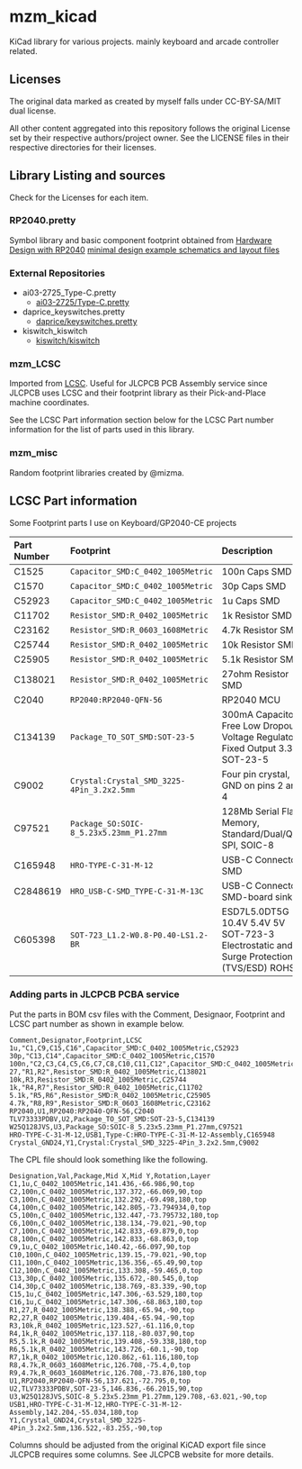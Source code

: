 # mzm_kicad

KiCad library for various projects.  mainly keyboard and arcade controller related.

## Licenses

The original data marked as created by myself falls under CC-BY-SA/MIT dual license.

All other content aggregated into this repository follows the original License set
by their respective authors/project owner.  See the LICENSE files in their respective
directories for their licenses.

## Library Listing and sources

Check for the Licenses for each item.

### RP2040.pretty

Symbol library and basic component footprint obtained from 
[Hardware Design with RP2040](https://datasheets.raspberrypi.com/rp2040/hardware-design-with-rp2040.pdf)
[minimal design example schematics and layout files](https://datasheets.raspberrypi.com/rp2040/Minimal-KiCAD.zip)

### External Repositories

* ai03-2725_Type-C.pretty
    * [ai03-2725/Type-C.pretty](https://github.com/ai03-2725/Type-C.pretty)
* daprice_keyswitches.pretty
    * [daprice/keyswitches.pretty](https://github.com/daprice/keyswitches.pretty)
* kiswitch_kiswitch
    * [kiswitch/kiswitch](https://github.com/kiswitch/kiswitch)

### mzm_LCSC

Imported from [LCSC](https://www.lcsc.com/).  Useful for JLCPCB PCB Assembly service since 
JLCPCB uses LCSC and their footprint library as their Pick-and-Place machine coordinates.

See the LCSC Part information section below for the LCSC Part number information for the
list of parts used in this library.

### mzm_misc

Random footprint libraries created by @mizma.

## LCSC Part information

Some Footprint parts I use on Keyboard/GP2040-CE projects

| Part Number   | Footprint | Description |
| :--           | :--       | :--         |
| C1525         | `Capacitor_SMD:C_0402_1005Metric` | 100n Caps SMD |
| C1570         | `Capacitor_SMD:C_0402_1005Metric` | 30p Caps SMD |
| C52923        | `Capacitor_SMD:C_0402_1005Metric` | 1u Caps SMD |
| C11702        | `Resistor_SMD:R_0402_1005Metric` | 1k Resistor SMD |
| C23162        | `Resistor_SMD:R_0603_1608Metric` | 4.7k Resistor SMD |
| C25744        | `Resistor_SMD:R_0402_1005Metric` | 10k Resistor SMD |
| C25905        | `Resistor_SMD:R_0402_1005Metric` | 5.1k Resistor SMD |
| C138021       | `Resistor_SMD:R_0402_1005Metric` | 27ohm Resistor SMD |
| C2040         | `RP2040:RP2040-QFN-56` | RP2040 MCU |
| C134139       | `Package_TO_SOT_SMD:SOT-23-5` | 300mA Capacitor-Free Low Dropout Voltage Regulator, Fixed Output 3.3V, SOT-23-5 |
| C9002         | `Crystal:Crystal_SMD_3225-4Pin_3.2x2.5mm` | Four pin crystal, GND on pins 2 and 4 |
| C97521        | `Package_SO:SOIC-8_5.23x5.23mm_P1.27mm` | 128Mb Serial Flash Memory, Standard/Dual/Quad SPI, SOIC-8 |
| C165948       | `HRO-TYPE-C-31-M-12` | USB-C Connector SMD |
| C2848619      | `HRO_USB-C-SMD_TYPE-C-31-M-13C` | USB-C Connector SMD-board sink |
| C605398       | `SOT-723_L1.2-W0.8-P0.40-LS1.2-BR` | ESD7L5.0DT5G 10.4V 5.4V 5V SOT-723-3 Electrostatic and Surge Protection (TVS/ESD) ROHS |

### Adding parts in JLCPCB PCBA service

Put the parts in BOM csv files with the Comment, Designaor, Footprint and LCSC part number 
as shown in example below.

~~~csv
Comment,Designator,Footprint,LCSC
1u,"C1,C9,C15,C16",Capacitor_SMD:C_0402_1005Metric,C52923
30p,"C13,C14",Capacitor_SMD:C_0402_1005Metric,C1570
100n,"C2,C3,C4,C5,C6,C7,C8,C10,C11,C12",Capacitor_SMD:C_0402_1005Metric,C1525
27,"R1,R2",Resistor_SMD:R_0402_1005Metric,C138021
10k,R3,Resistor_SMD:R_0402_1005Metric,C25744
1k,"R4,R7",Resistor_SMD:R_0402_1005Metric,C11702
5.1k,"R5,R6",Resistor_SMD:R_0402_1005Metric,C25905
4.7k,"R8,R9",Resistor_SMD:R_0603_1608Metric,C23162
RP2040,U1,RP2040:RP2040-QFN-56,C2040
TLV73333PDBV,U2,Package_TO_SOT_SMD:SOT-23-5,C134139
W25Q128JVS,U3,Package_SO:SOIC-8_5.23x5.23mm_P1.27mm,C97521
HRO-TYPE-C-31-M-12,USB1,Type-C:HRO-TYPE-C-31-M-12-Assembly,C165948
Crystal_GND24,Y1,Crystal:Crystal_SMD_3225-4Pin_3.2x2.5mm,C9002
~~~

The CPL file should look something like the following.

~~~csv
Designation,Val,Package,Mid X,Mid Y,Rotation,Layer
C1,1u,C_0402_1005Metric,141.436,-66.986,90,top
C2,100n,C_0402_1005Metric,137.372,-66.069,90,top
C3,100n,C_0402_1005Metric,132.292,-69.498,180,top
C4,100n,C_0402_1005Metric,142.805,-73.794934,0,top
C5,100n,C_0402_1005Metric,132.447,-73.795732,180,top
C6,100n,C_0402_1005Metric,138.134,-79.021,-90,top
C7,100n,C_0402_1005Metric,142.833,-69.879,0,top
C8,100n,C_0402_1005Metric,142.833,-68.863,0,top
C9,1u,C_0402_1005Metric,140.42,-66.097,90,top
C10,100n,C_0402_1005Metric,139.15,-79.021,-90,top
C11,100n,C_0402_1005Metric,136.356,-65.49,90,top
C12,100n,C_0402_1005Metric,133.308,-59.465,0,top
C13,30p,C_0402_1005Metric,135.672,-80.545,0,top
C14,30p,C_0402_1005Metric,138.769,-83.339,-90,top
C15,1u,C_0402_1005Metric,147.306,-63.529,180,top
C16,1u,C_0402_1005Metric,147.306,-68.863,180,top
R1,27,R_0402_1005Metric,138.388,-65.94,-90,top
R2,27,R_0402_1005Metric,139.404,-65.94,-90,top
R3,10k,R_0402_1005Metric,123.527,-61.116,0,top
R4,1k,R_0402_1005Metric,137.118,-80.037,90,top
R5,5.1k,R_0402_1005Metric,139.408,-59.338,180,top
R6,5.1k,R_0402_1005Metric,143.726,-60.1,-90,top
R7,1k,R_0402_1005Metric,120.862,-61.116,180,top
R8,4.7k,R_0603_1608Metric,126.708,-75.4,0,top
R9,4.7k,R_0603_1608Metric,126.708,-73.876,180,top
U1,RP2040,RP2040-QFN-56,137.621,-72.795,0,top
U2,TLV73333PDBV,SOT-23-5,146.836,-66.2015,90,top
U3,W25Q128JVS,SOIC-8_5.23x5.23mm_P1.27mm,129.708,-63.021,-90,top
USB1,HRO-TYPE-C-31-M-12,HRO-TYPE-C-31-M-12-Assembly,142.204,-55.034,180,top
Y1,Crystal_GND24,Crystal_SMD_3225-4Pin_3.2x2.5mm,136.522,-83.255,-90,top
~~~

Columns should be adjusted from the original KiCAD export file since
JLCPCB requires some columns.  See JLCPCB website for more details.
